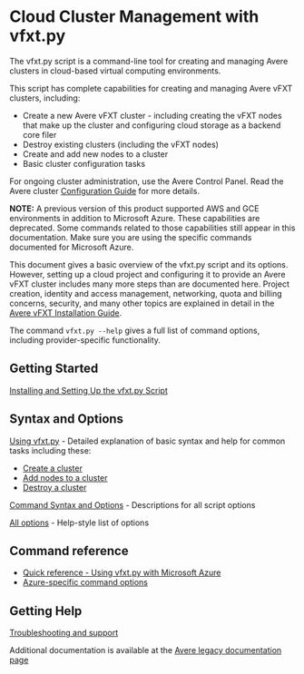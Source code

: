 # Cloud Cluster Management with vfxt.py

The vfxt.py script is a command-line tool for creating and managing Avere clusters in cloud-based virtual computing environments.

This script has complete capabilities for creating and managing Avere vFXT clusters, including:

* Create a new Avere vFXT cluster - including creating the vFXT nodes that make up the cluster and configuring cloud storage as a backend core filer
* Destroy existing clusters (including the vFXT nodes)
* Create and add new nodes to a cluster
* Basic cluster configuration tasks

For ongoing cluster administration, use the Avere Control Panel. Read the Avere cluster [Configuration Guide](<https://azure.github.io/Avere/#operations>) for more details.

**NOTE:**
A previous version of this product supported AWS and GCE environments in addition to Microsoft Azure. These capabilities are deprecated. Some commands related to those capabilities still appear in this documentation. Make sure you are using the specific commands documented for Microsoft Azure.

This document gives a basic overview of the vfxt.py script and its options. However, setting up a cloud project and configuring it to provide an Avere vFXT cluster includes many more steps than are documented here. Project creation, identity and access management, networking, quota and billing concerns, security, and many other topics are explained in detail in the [Avere vFXT Installation Guide](<https://aka.ms/averedocs>).

The command `vfxt.py --help` gives a full list of command options, including provider-specific functionality.

## Getting Started

[Installing and Setting Up the vfxt.py Script](installation.md)

## Syntax and Options

[Using vfxt.py](using_vfxt_py.md) - Detailed explanation of basic syntax and help for common tasks including these:

* [Create a cluster](using_vfxt_py.md#creating-a-cluster)
* [Add nodes to a cluster](using_vfxt_py.md#add-nodes-to-a-cluster)
* [Destroy a cluster](using_vfxt_py.md#destroy-a-cluster)

[Command Syntax and Options](syntax.md) - Descriptions for all script options

[All options](all_options.md) - Help-style list of options

## Command reference

* [Quick reference - Using vfxt.py with Microsoft Azure](azure_reference.md)
* [Azure-specific command options](azure_options.md)

## Getting Help

[Troubleshooting and support](troubleshooting.md)

Additional documentation is available at the [Avere legacy documentation page](<https://azure.github.io/Avere/>)
